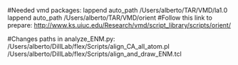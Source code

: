 #Needed vmd packages:
lappend auto_path /Users/alberto/TAR/VMD/la1.0
lappend auto_path /Users/alberto/TAR/VMD/orient
#Follow this link to prepare:
http://www.ks.uiuc.edu/Research/vmd/script_library/scripts/orient/



#Changes paths in analyze_ENM.py:
/Users/alberto/DillLab/flex/Scripts/align_CA_all_atom.pl
/Users/alberto/DillLab/flex/Scripts/align_and_draw_ENM.tcl 
